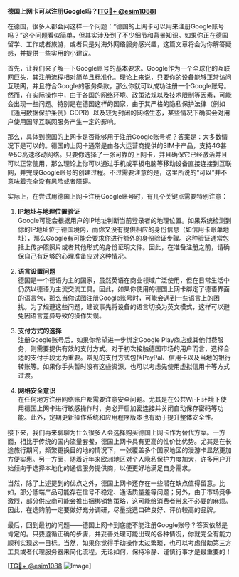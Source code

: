**德国上网卡可以注册Google吗？[[TG💪+ @esim1088](https://t.me/s/esim1088)]**

在德国，很多人都会问这样一个问题：“德国的上网卡可以用来注册Google账号吗？”这个问题看似简单，但其实涉及到了不少细节和背景知识。如果你正在德国留学、工作或者旅游，或者只是对海外网络服务感兴趣，这篇文章将会为你解答疑惑，并提供一些实用的小建议。

首先，让我们来了解一下Google账号的基本要求。Google作为一个全球化的互联网巨头，其注册流程相对简单且标准化。理论上来说，只要你的设备能够正常访问互联网，并且符合Google的服务条款，那么你就可以成功注册一个Google账号。然而，在实际操作中，由于各国的网络环境、政策法规以及技术限制等因素，可能会出现一些问题。特别是在德国这样的国家，由于其严格的隐私保护法律（例如《通用数据保护条例》GDPR）以及较为封闭的网络生态，某些情况下确实会对用户使用国际互联网服务产生一定的影响。

那么，具体到德国的上网卡是否能够用于注册Google账号呢？答案是：大多数情况下是可以的。德国的上网卡通常是由各大运营商提供的SIM卡产品，支持4G甚至5G高速移动网络。只要你选择了一张可靠的上网卡，并且确保它已经激活并且可以正常使用，那么理论上你可以通过手机或平板电脑等移动设备直接连接到互联网，并完成Google账号的创建过程。不过需要注意的是，这里所说的“可以”并不意味着完全没有风险或者障碍。

实际上，在尝试用德国上网卡注册Google账号时，有几个关键点需要特别注意：

1. **IP地址与地理位置验证**  
   Google可能会根据用户的IP地址判断当前登录者的地理位置。如果系统检测到你的IP地址位于德国境内，而你又没有提供相应的身份信息（如信用卡账单地址），那么Google有可能会要求你进行额外的身份验证步骤。这种验证通常包括上传护照照片或者其他形式的身份证明文件。因此，在准备注册之前，请确保自己有足够的心理准备应对这种情况。

2. **语言设置问题**  
   德国是一个德语为主的国家，虽然英语在商业领域广泛使用，但在日常生活中仍然以德语为主流交流工具。因此，如果你使用的德国上网卡绑定了德语界面的语言包，那么当你试图注册Google账号时，可能会遇到一些语言上的困扰。为了规避这些问题，建议事先将设备的语言切换为英文模式，这样可以避免因语言差异导致的操作失误。

3. **支付方式的选择**  
   注册Google账号后，如果你希望进一步绑定Google Play商店或其他付费服务，则需要提供有效的支付方式。对于初次接触德国市场的用户而言，选择合适的支付手段尤为重要。常见的支付方式包括PayPal、信用卡以及当地的银行转账等。如果你手头暂时没有这些资源，也可以考虑先使用虚拟信用卡等方式过渡。

4. **网络安全意识**  
   在任何地方注册网络账户都需要注意安全问题。尤其是在公共Wi-Fi环境下使用德国上网卡进行敏感操作时，务必开启加密连接并关闭自动保存密码等功能。此外，定期更新操作系统和应用程序版本也有助于提升整体安全性。

接下来，我们再来聊聊为什么很多人会选择购买德国上网卡作为替代方案。一方面，相比于传统的国内流量套餐，德国上网卡具有更高的性价比优势。尤其是在长途旅行期间，频繁更换目的地的情况下，一张覆盖多个国家地区的漫游卡显然更加方便实惠。另一方面，随着近年来欧洲地区对个人隐私保护力度加大，许多用户开始倾向于选择本地化的通信服务提供商，以便更好地满足自身需求。

当然，除了上述提到的优点之外，德国上网卡还存在一些潜在缺点值得留意。比如，部分低端产品可能存在信号不稳定、通话质量差等问题；另外，由于市场竞争激烈，部分供应商可能会推出捆绑销售策略，这可能给消费者带来不必要的麻烦。因此，在选购前一定要做好充分调研，尽量挑选口碑良好、评价较高的品牌。

最后，回到最初的问题——德国上网卡到底能不能注册Google账号？答案依然是肯定的。只要遵循正确的步骤，并妥善处理可能出现的各种情况，你就完全有能力顺利实现这一目标。当然，如果你觉得手动操作太过繁琐，也可以考虑借助第三方工具或者代理服务器来简化流程。无论如何，保持冷静、谨慎行事才是最重要的！

[[TG💪+ @esim1088](https://t.me/s/esim1088) ![Image](https://i.postimg.cc/4NQfJmqS/Snipaste-2025-05-13-00-14-12.png)]